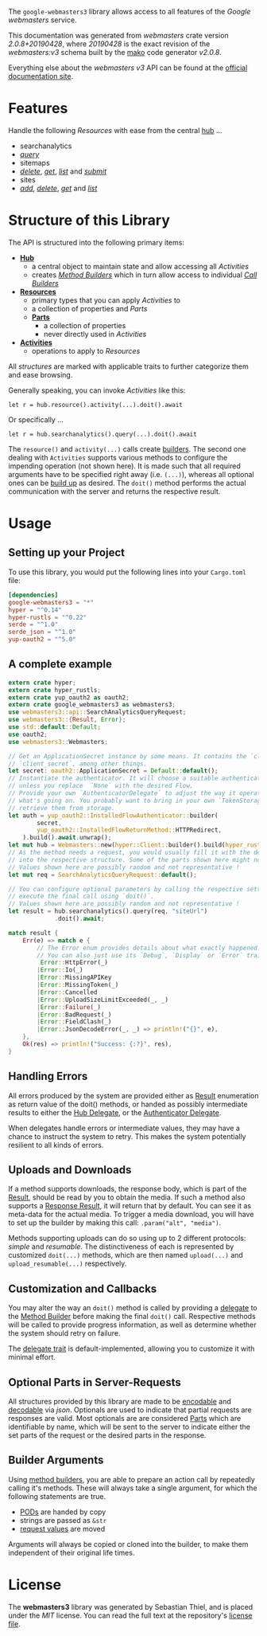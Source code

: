 <!---
DO NOT EDIT !
This file was generated automatically from 'src/mako/api/README.md.mako'
DO NOT EDIT !
-->
The `google-webmasters3` library allows access to all features of the *Google webmasters* service.

This documentation was generated from *webmasters* crate version *2.0.8+20190428*, where *20190428* is the exact revision of the *webmasters:v3* schema built by the [mako](http://www.makotemplates.org/) code generator *v2.0.8*.

Everything else about the *webmasters* *v3* API can be found at the
[official documentation site](https://developers.google.com/webmaster-tools/).
# Features

Handle the following *Resources* with ease from the central [hub](https://docs.rs/google-webmasters3/2.0.8+20190428/google_webmasters3/Webmasters) ... 

* searchanalytics
 * [*query*](https://docs.rs/google-webmasters3/2.0.8+20190428/google_webmasters3/api::SearchanalyticQueryCall)
* sitemaps
 * [*delete*](https://docs.rs/google-webmasters3/2.0.8+20190428/google_webmasters3/api::SitemapDeleteCall), [*get*](https://docs.rs/google-webmasters3/2.0.8+20190428/google_webmasters3/api::SitemapGetCall), [*list*](https://docs.rs/google-webmasters3/2.0.8+20190428/google_webmasters3/api::SitemapListCall) and [*submit*](https://docs.rs/google-webmasters3/2.0.8+20190428/google_webmasters3/api::SitemapSubmitCall)
* sites
 * [*add*](https://docs.rs/google-webmasters3/2.0.8+20190428/google_webmasters3/api::SiteAddCall), [*delete*](https://docs.rs/google-webmasters3/2.0.8+20190428/google_webmasters3/api::SiteDeleteCall), [*get*](https://docs.rs/google-webmasters3/2.0.8+20190428/google_webmasters3/api::SiteGetCall) and [*list*](https://docs.rs/google-webmasters3/2.0.8+20190428/google_webmasters3/api::SiteListCall)




# Structure of this Library

The API is structured into the following primary items:

* **[Hub](https://docs.rs/google-webmasters3/2.0.8+20190428/google_webmasters3/Webmasters)**
    * a central object to maintain state and allow accessing all *Activities*
    * creates [*Method Builders*](https://docs.rs/google-webmasters3/2.0.8+20190428/google_webmasters3/client::MethodsBuilder) which in turn
      allow access to individual [*Call Builders*](https://docs.rs/google-webmasters3/2.0.8+20190428/google_webmasters3/client::CallBuilder)
* **[Resources](https://docs.rs/google-webmasters3/2.0.8+20190428/google_webmasters3/client::Resource)**
    * primary types that you can apply *Activities* to
    * a collection of properties and *Parts*
    * **[Parts](https://docs.rs/google-webmasters3/2.0.8+20190428/google_webmasters3/client::Part)**
        * a collection of properties
        * never directly used in *Activities*
* **[Activities](https://docs.rs/google-webmasters3/2.0.8+20190428/google_webmasters3/client::CallBuilder)**
    * operations to apply to *Resources*

All *structures* are marked with applicable traits to further categorize them and ease browsing.

Generally speaking, you can invoke *Activities* like this:

```Rust,ignore
let r = hub.resource().activity(...).doit().await
```

Or specifically ...

```ignore
let r = hub.searchanalytics().query(...).doit().await
```

The `resource()` and `activity(...)` calls create [builders][builder-pattern]. The second one dealing with `Activities` 
supports various methods to configure the impending operation (not shown here). It is made such that all required arguments have to be 
specified right away (i.e. `(...)`), whereas all optional ones can be [build up][builder-pattern] as desired.
The `doit()` method performs the actual communication with the server and returns the respective result.

# Usage

## Setting up your Project

To use this library, you would put the following lines into your `Cargo.toml` file:

```toml
[dependencies]
google-webmasters3 = "*"
hyper = "^0.14"
hyper-rustls = "^0.22"
serde = "^1.0"
serde_json = "^1.0"
yup-oauth2 = "^5.0"
```

## A complete example

```Rust
extern crate hyper;
extern crate hyper_rustls;
extern crate yup_oauth2 as oauth2;
extern crate google_webmasters3 as webmasters3;
use webmasters3::api::SearchAnalyticsQueryRequest;
use webmasters3::{Result, Error};
use std::default::Default;
use oauth2;
use webmasters3::Webmasters;

// Get an ApplicationSecret instance by some means. It contains the `client_id` and 
// `client_secret`, among other things.
let secret: oauth2::ApplicationSecret = Default::default();
// Instantiate the authenticator. It will choose a suitable authentication flow for you, 
// unless you replace  `None` with the desired Flow.
// Provide your own `AuthenticatorDelegate` to adjust the way it operates and get feedback about 
// what's going on. You probably want to bring in your own `TokenStorage` to persist tokens and
// retrieve them from storage.
let auth = yup_oauth2::InstalledFlowAuthenticator::builder(
        secret,
        yup_oauth2::InstalledFlowReturnMethod::HTTPRedirect,
    ).build().await.unwrap();
let mut hub = Webmasters::new(hyper::Client::builder().build(hyper_rustls::HttpsConnector::with_native_roots()), auth);
// As the method needs a request, you would usually fill it with the desired information
// into the respective structure. Some of the parts shown here might not be applicable !
// Values shown here are possibly random and not representative !
let mut req = SearchAnalyticsQueryRequest::default();

// You can configure optional parameters by calling the respective setters at will, and
// execute the final call using `doit()`.
// Values shown here are possibly random and not representative !
let result = hub.searchanalytics().query(req, "siteUrl")
             .doit().await;

match result {
    Err(e) => match e {
        // The Error enum provides details about what exactly happened.
        // You can also just use its `Debug`, `Display` or `Error` traits
         Error::HttpError(_)
        |Error::Io(_)
        |Error::MissingAPIKey
        |Error::MissingToken(_)
        |Error::Cancelled
        |Error::UploadSizeLimitExceeded(_, _)
        |Error::Failure(_)
        |Error::BadRequest(_)
        |Error::FieldClash(_)
        |Error::JsonDecodeError(_, _) => println!("{}", e),
    },
    Ok(res) => println!("Success: {:?}", res),
}

```
## Handling Errors

All errors produced by the system are provided either as [Result](https://docs.rs/google-webmasters3/2.0.8+20190428/google_webmasters3/client::Result) enumeration as return value of
the doit() methods, or handed as possibly intermediate results to either the 
[Hub Delegate](https://docs.rs/google-webmasters3/2.0.8+20190428/google_webmasters3/client::Delegate), or the [Authenticator Delegate](https://docs.rs/yup-oauth2/*/yup_oauth2/trait.AuthenticatorDelegate.html).

When delegates handle errors or intermediate values, they may have a chance to instruct the system to retry. This 
makes the system potentially resilient to all kinds of errors.

## Uploads and Downloads
If a method supports downloads, the response body, which is part of the [Result](https://docs.rs/google-webmasters3/2.0.8+20190428/google_webmasters3/client::Result), should be
read by you to obtain the media.
If such a method also supports a [Response Result](https://docs.rs/google-webmasters3/2.0.8+20190428/google_webmasters3/client::ResponseResult), it will return that by default.
You can see it as meta-data for the actual media. To trigger a media download, you will have to set up the builder by making
this call: `.param("alt", "media")`.

Methods supporting uploads can do so using up to 2 different protocols: 
*simple* and *resumable*. The distinctiveness of each is represented by customized 
`doit(...)` methods, which are then named `upload(...)` and `upload_resumable(...)` respectively.

## Customization and Callbacks

You may alter the way an `doit()` method is called by providing a [delegate](https://docs.rs/google-webmasters3/2.0.8+20190428/google_webmasters3/client::Delegate) to the 
[Method Builder](https://docs.rs/google-webmasters3/2.0.8+20190428/google_webmasters3/client::CallBuilder) before making the final `doit()` call. 
Respective methods will be called to provide progress information, as well as determine whether the system should 
retry on failure.

The [delegate trait](https://docs.rs/google-webmasters3/2.0.8+20190428/google_webmasters3/client::Delegate) is default-implemented, allowing you to customize it with minimal effort.

## Optional Parts in Server-Requests

All structures provided by this library are made to be [encodable](https://docs.rs/google-webmasters3/2.0.8+20190428/google_webmasters3/client::RequestValue) and 
[decodable](https://docs.rs/google-webmasters3/2.0.8+20190428/google_webmasters3/client::ResponseResult) via *json*. Optionals are used to indicate that partial requests are responses 
are valid.
Most optionals are are considered [Parts](https://docs.rs/google-webmasters3/2.0.8+20190428/google_webmasters3/client::Part) which are identifiable by name, which will be sent to 
the server to indicate either the set parts of the request or the desired parts in the response.

## Builder Arguments

Using [method builders](https://docs.rs/google-webmasters3/2.0.8+20190428/google_webmasters3/client::CallBuilder), you are able to prepare an action call by repeatedly calling it's methods.
These will always take a single argument, for which the following statements are true.

* [PODs][wiki-pod] are handed by copy
* strings are passed as `&str`
* [request values](https://docs.rs/google-webmasters3/2.0.8+20190428/google_webmasters3/client::RequestValue) are moved

Arguments will always be copied or cloned into the builder, to make them independent of their original life times.

[wiki-pod]: http://en.wikipedia.org/wiki/Plain_old_data_structure
[builder-pattern]: http://en.wikipedia.org/wiki/Builder_pattern
[google-go-api]: https://github.com/google/google-api-go-client

# License
The **webmasters3** library was generated by Sebastian Thiel, and is placed 
under the *MIT* license.
You can read the full text at the repository's [license file][repo-license].

[repo-license]: https://github.com/Byron/google-apis-rsblob/main/LICENSE.md
